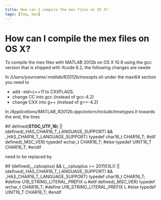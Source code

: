 ```yaml
---
title: How can I compile the mex files on OS X?
tags: [faq, mex]
---
```


# How can I compile the mex files on OS X?

To compile the mex files with MATLAB 2012b on OS X 10.9 using the gcc version that is shipped with Xcode 6.2, the following changes are neede

In */Users/yourname/.matlab/R2012b/mexopts.sh* under the maxi64 section you need to

*  add *-std=c++11* to CXXFLAGS.
*  change CC into gcc (instead of gcc-4.2)
*  change CXX into g++ (instead of g++-4.2)

In */Applications/MATLAB_R2012b.app/extern/include/tmwtypes.h* towards the end, the lines

  #if defined(__STDC_UTF_16__) || (defined(_HAS_CHAR16_T_LANGUAGE_SUPPORT) && _HAS_CHAR16_T_LANGUAGE_SUPPORT)
  typedef char16_t CHAR16_T;
  #elif defined(_MSC_VER)
  typedef wchar_t CHAR16_T;
  #else
  typedef UINT16_T CHAR16_T;
  #endif

need to be replaced by

  #if (defined(__cplusplus) && (__cplusplus >= 201103L)) || (defined(_HAS_CHAR16_T_LANGUAGE_SUPPORT) && _HAS_CHAR16_T_LANGUAGE_SUPPORT)
  typedef char16_t CHAR16_T;
  #define U16_STRING_LITERAL_PREFIX u
  #elif defined(_MSC_VER)
  typedef wchar_t CHAR16_T;
  #define U16_STRING_LITERAL_PREFIX L
  #else
  typedef UINT16_T CHAR16_T;
  #endif
